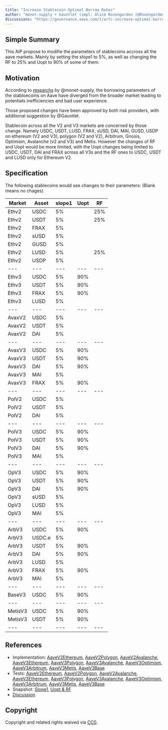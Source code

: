 ```yaml
---
title: "Increase Stablecoin Optimal Borrow Rates"
author: "monet-supply + Gauntlet (impl: Alice Rozengarden (@Rozengarden - Aave-chan initiative))"
discussions: "https://governance.aave.com/t/arfc-increase-optimal-borrow-rates-for-ethereum-stablecoin-markets/15096/3"
---
```


## Simple Summary

This AIP propose to modifie the parameters of stablecoins accross all the aave markets. Mainly by setting the slope1 to 5%, as well as changing the RF to 25% and Uopt to 90% of some of them.

## Motivation

According to [researchs](https://governance.aave.com/t/arfc-increase-optimal-borrow-rates-for-ethereum-stablecoin-markets/15096/3) by @monet-supply, the borrowing parameters of the stabloecoins on Aave have diverged from the broader market leading to potentials inefficiencies and bad user experience.

Those proposed changes have been approved by both risk providers, with additional suggestion by @Gauntlet. 

Stablecoin across all the V2 and V3 markets are concerned by those change. Namely USDC, USDT, LUSD, FRAX, sUSD, DAI, MAI, GUSD, USDP on ethereum (V2 and V3), polygon (V2 and V2), Arbitrum, Gnosis, Optimism, Avalanche (v2 and V3) and Metis. However the changes of RF and Uopt would be more limited, with the Uopt changes being limited to USDC, USDT, DAI and FRAX across all V3s and the RF ones to USDC, USDT and LUSD only for Ethereum V2.

## Specification

The following stablecoins would see changes to their parameters:
(Blank means no chages)

| Market | Asset | slope1 | Uopt | RF |
| --- | --- | --- | --- | --- |
| Ethv2 | USDC | 5% |   | 25% |
| Ethv2 | USDT | 5% |   | 25% |
| Ethv2 | FRAX | 5% |   |   |
| Ethv2 | sUSD | 5% |   |   |
| Ethv2 | GUSD | 5% |   |   |
| Ethv2 | LUSD | 5% |   | 25%  |
| Ethv2 | USDP | 5% |   |   |
| --- | --- | --- | --- | --- |
| Ethv3 | USDC | 5% | 90% |   |
| Ethv3 | USDT | 5% | 90% |   |
| Ethv3 | FRAX | 5% | 90% |   |
| Ethv3 | LUSD | 5% |  |   |
| --- | --- | --- | --- | --- |
| AvaxV2 | USDC | 5% |   |   |
| AvaxV2 | USDT | 5% |   |   |
| AvaxV2 | DAI | 5% |   |   |
| --- | --- | --- | --- | --- |
| AvaxV3 | USDC | 5% | 90% |   |
| AvaxV3 | USDT | 5% | 90% |   |
| AvaxV3 | DAI | 5% | 90% |   |
| AvaxV3 | MAI | 5% |   |   |
| AvaxV3 | FRAX | 5% | 90%  |   |
| --- | --- | --- | --- | --- |
| PolV2 | USDC | 5% |   |   |
| PolV2 | USDT | 5% |   |   |
| PolV2 | DAI | 5% |   |   |
| --- | --- | --- | --- | --- |
| PolV3 | USDC | 5% | 90% |   |
| PolV3 | USDT | 5% | 90% |   |
| PolV3 | DAI | 5% | 90% |   |
| PolV3 | MAI | 5% |   |   |
| --- | --- | --- | --- | --- |
| OpV3 | USDC | 5% | 90% |   |
| OpV3 | USDT | 5% | 90% |   |
| OpV3 | DAI | 5% | 90% |   |
| OpV3 | sUSD | 5% |   |   |
| OpV3 | LUSD | 5% |   |   |
| OpV3 | MAI | 5% |   |   |
| --- | --- | --- | --- | --- |
| ArbV3 | USDC | 5% | 90% |   |
| ArbV3 | USDC.e | 5% |   |   |
| ArbV3 | USDT | 5% | 90% |   |
| ArbV3 | DAI | 5% | 90% |   |
| ArbV3 | LUSD | 5% |   |   |
| ArbV3 | FRAX | 5% | 90% |   |
| ArbV3 | MAI | 5% |   |   |
| --- | --- | --- | --- | --- |
| BaseV3 | USDC | 5% | 90% |   |
| --- | --- | --- | --- | --- |
| MetisV3 | USDC | 5% | 90% |   |
| MetisV3 | USDT | 5% | 90% |   |
| --- | --- | --- | --- | --- |

## References

- Implementation: [AaveV2Ethereum](https://github.com/bgd-labs/aave-proposals-v3/blob/main/src/20231113_Multi_IncreaseStablecoinOptimalBorrowRates/AaveV2Ethereum_IncreaseStablecoinOptimalBorrowRates_20231113.sol), [AaveV2Polygon](https://github.com/bgd-labs/aave-proposals-v3/blob/main/src/20231113_Multi_IncreaseStablecoinOptimalBorrowRates/AaveV2Polygon_IncreaseStablecoinOptimalBorrowRates_20231113.sol), [AaveV2Avalanche](https://github.com/bgd-labs/aave-proposals-v3/blob/main/src/20231113_Multi_IncreaseStablecoinOptimalBorrowRates/AaveV2Avalanche_IncreaseStablecoinOptimalBorrowRates_20231113.sol), [AaveV3Ethereum](https://github.com/bgd-labs/aave-proposals-v3/blob/main/src/20231113_Multi_IncreaseStablecoinOptimalBorrowRates/AaveV3Ethereum_IncreaseStablecoinOptimalBorrowRates_20231113.sol), [AaveV3Polygon](https://github.com/bgd-labs/aave-proposals-v3/blob/main/src/20231113_Multi_IncreaseStablecoinOptimalBorrowRates/AaveV3Polygon_IncreaseStablecoinOptimalBorrowRates_20231113.sol), [AaveV3Avalanche](https://github.com/bgd-labs/aave-proposals-v3/blob/main/src/20231113_Multi_IncreaseStablecoinOptimalBorrowRates/AaveV3Avalanche_IncreaseStablecoinOptimalBorrowRates_20231113.sol), [AaveV3Optimism](https://github.com/bgd-labs/aave-proposals-v3/blob/main/src/20231113_Multi_IncreaseStablecoinOptimalBorrowRates/AaveV3Optimism_IncreaseStablecoinOptimalBorrowRates_20231113.sol), [AaveV3Arbitrum](https://github.com/bgd-labs/aave-proposals-v3/blob/main/src/20231113_Multi_IncreaseStablecoinOptimalBorrowRates/AaveV3Arbitrum_IncreaseStablecoinOptimalBorrowRates_20231113.sol), [AaveV3Metis](https://github.com/bgd-labs/aave-proposals-v3/blob/main/src/20231113_Multi_IncreaseStablecoinOptimalBorrowRates/AaveV3Metis_IncreaseStablecoinOptimalBorrowRates_20231113.sol), [AaveV3Base](https://github.com/bgd-labs/aave-proposals-v3/blob/main/src/20231113_Multi_IncreaseStablecoinOptimalBorrowRates/AaveV3Base_IncreaseStablecoinOptimalBorrowRates_20231113.sol)
- Tests: [AaveV2Ethereum](https://github.com/bgd-labs/aave-proposals-v3/blob/main/src/20231113_Multi_IncreaseStablecoinOptimalBorrowRates/AaveV2Ethereum_IncreaseStablecoinOptimalBorrowRates_20231113.t.sol), [AaveV2Polygon](https://github.com/bgd-labs/aave-proposals-v3/blob/main/src/20231113_Multi_IncreaseStablecoinOptimalBorrowRates/AaveV2Polygon_IncreaseStablecoinOptimalBorrowRates_20231113.t.sol), [AaveV2Avalanche](https://github.com/bgd-labs/aave-proposals-v3/blob/main/src/20231113_Multi_IncreaseStablecoinOptimalBorrowRates/AaveV2Avalanche_IncreaseStablecoinOptimalBorrowRates_20231113.t.sol), [AaveV3Ethereum](https://github.com/bgd-labs/aave-proposals-v3/blob/main/src/20231113_Multi_IncreaseStablecoinOptimalBorrowRates/AaveV3Ethereum_IncreaseStablecoinOptimalBorrowRates_20231113.t.sol), [AaveV3Polygon](https://github.com/bgd-labs/aave-proposals-v3/blob/main/src/20231113_Multi_IncreaseStablecoinOptimalBorrowRates/AaveV3Polygon_IncreaseStablecoinOptimalBorrowRates_20231113.t.sol), [AaveV3Avalanche](https://github.com/bgd-labs/aave-proposals-v3/blob/main/src/20231113_Multi_IncreaseStablecoinOptimalBorrowRates/AaveV3Avalanche_IncreaseStablecoinOptimalBorrowRates_20231113.t.sol), [AaveV3Optimism](https://github.com/bgd-labs/aave-proposals-v3/blob/main/src/20231113_Multi_IncreaseStablecoinOptimalBorrowRates/AaveV3Optimism_IncreaseStablecoinOptimalBorrowRates_20231113.t.sol), [AaveV3Arbitrum](https://github.com/bgd-labs/aave-proposals-v3/blob/main/src/20231113_Multi_IncreaseStablecoinOptimalBorrowRates/AaveV3Arbitrum_IncreaseStablecoinOptimalBorrowRates_20231113.t.sol), [AaveV3Metis](https://github.com/bgd-labs/aave-proposals-v3/blob/main/src/20231113_Multi_IncreaseStablecoinOptimalBorrowRates/AaveV3Metis_IncreaseStablecoinOptimalBorrowRates_20231113.t.sol), [AaveV3Base](https://github.com/bgd-labs/aave-proposals-v3/blob/main/src/20231113_Multi_IncreaseStablecoinOptimalBorrowRates/AaveV3Base_IncreaseStablecoinOptimalBorrowRates_20231113.t.sol)
- Snapshot: [Slope1](https://snapshot.org/#/aave.eth/proposal/0x914862039828294f4277ad63087ffae295b7693ba365c9036326cca802bfc7af), [Uopt & RF]( 0xb9b28f57f7633dd6b987de9abcede23da62fe4fab6b002f189b8b25a7c02ea93)
- [Discussion](https://governance.aave.com/t/arfc-increase-optimal-borrow-rates-for-ethereum-stablecoin-markets/15096/3)

## Copyright

Copyright and related rights waived via [CC0](https://creativecommons.org/publicdomain/zero/1.0/).
